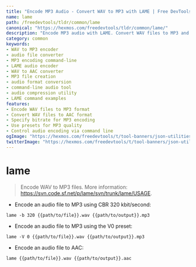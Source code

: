 ```yaml
---
title: "Encode MP3 Audio - Convert WAV to MP3 with LAME | Free DevTools"
name: lame
path: /freedevtools/tldr/common/lame
canonical: "https://hexmos.com/freedevtools/tldr/common/lame/"
description: "Encode MP3 audio with LAME. Convert WAV files to MP3 and AAC formats using command-line options. Free online tool, no registration required."
category: common
keywords:
- WAV to MP3 encoder
- audio file converter
- MP3 encoding command-line
- LAME audio encoder
- WAV to AAC converter
- MP3 file creation
- audio format conversion
- command-line audio tool
- audio compression utility
- LAME command examples
features:
- Encode WAV files to MP3 format
- Convert WAV files to AAC format
- Specify bitrate for MP3 encoding
- Use presets for MP3 quality
- Control audio encoding via command line
ogImage: "https://hexmos.com/freedevtools/t/tool-banners/json-utilities-banner.png"
twitterImage: "https://hexmos.com/freedevtools/t/tool-banners/json-utilities-banner.png"
---
```


# lame

> Encode WAV to MP3 files.
> More information: <https://svn.code.sf.net/p/lame/svn/trunk/lame/USAGE>.

- Encode an audio file to MP3 using CBR 320 kbit/second:

`lame -b 320 {{path/to/file}}.wav {{path/to/output}}.mp3`

- Encode an audio file to MP3 using the V0 preset:

`lame -V 0 {{path/to/file}}.wav {{path/to/output}}.mp3`

- Encode an audio file to AAC:

`lame {{path/to/file}}.wav {{path/to/output}}.aac`
